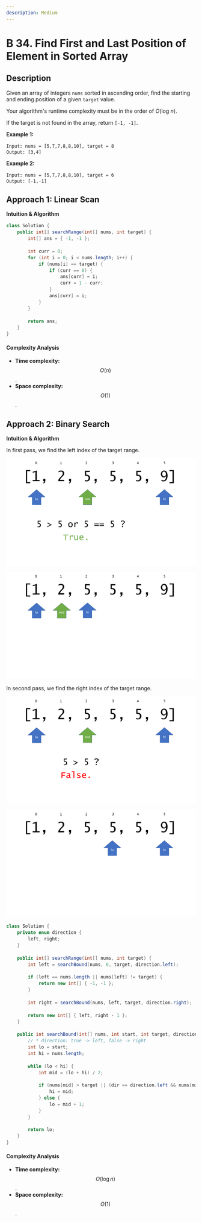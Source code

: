 ```yaml
---
description: Medium
---
```


# B 34. Find First and Last Position of Element in Sorted Array

## Description

Given an array of integers `nums` sorted in ascending order, find the starting and ending position of a given `target` value.

Your algorithm's runtime complexity must be in the order of _O_\(log _n_\).

If the target is not found in the array, return `[-1, -1]`.

**Example 1:**

```text
Input: nums = [5,7,7,8,8,10], target = 8
Output: [3,4]
```

**Example 2:**

```text
Input: nums = [5,7,7,8,8,10], target = 6
Output: [-1,-1]
```

## Approach 1: Linear Scan

**Intuition & Algorithm**

```java
class Solution {
    public int[] searchRange(int[] nums, int target) {
        int[] ans = { -1, -1 };

        int curr = 0;
        for (int i = 0; i < nums.length; i++) {
            if (nums[i] == target) {
                if (curr == 0) {
                    ans[curr] = i;
                    curr = 1 - curr;
                }
                ans[curr] = i;
            }
        }

        return ans;
    }
}
```

#### Complexity Analysis

* **Time complexity:** $$O(n)$$.
* **Space complexity:** $$O(1)$$.

## Approach 2: Binary Search

**Intuition & Algorithm**

In first pass, we find the left index of the target range.

![](../../../.gitbook/assets/image%20%2861%29.png)

![](../../../.gitbook/assets/image%20%2859%29.png)

In second pass, we find the right index of the target range.

![](../../../.gitbook/assets/image%20%2858%29.png)

![](../../../.gitbook/assets/image%20%2860%29.png)

```java
class Solution {
    private enum direction {
        left, right;
    }

    public int[] searchRange(int[] nums, int target) {
        int left = searchBound(nums, 0, target, direction.left);

        if (left == nums.length || nums[left] != target) {
            return new int[] { -1, -1 };
        }

        int right = searchBound(nums, left, target, direction.right);

        return new int[] { left, right - 1 };
    }

    public int searchBound(int[] nums, int start, int target, direction dir) {
        // * direction: true -> left, false -> right
        int lo = start;
        int hi = nums.length;

        while (lo < hi) {
            int mid = (lo + hi) / 2;

            if (nums[mid] > target || (dir == direction.left && nums[mid] == target)) {
                hi = mid;
            } else {
                lo = mid + 1;
            }
        }

        return lo;
    }
}
```

#### Complexity Analysis

* **Time complexity:** $$O(\log n)$$.
* **Space complexity:** $$O(1)$$.

